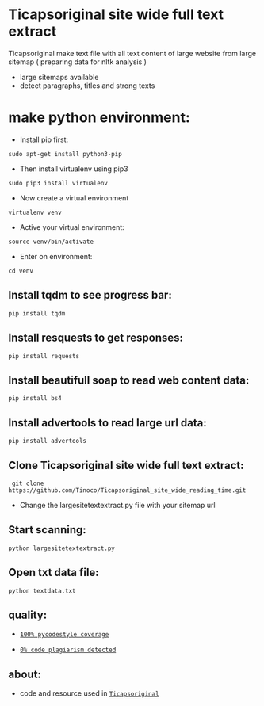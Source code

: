 # Ticapsoriginal site wide full text extract
Ticapsoriginal make text file with all text content of large website from large sitemap ( preparing data for nltk analysis ) 

* large sitemaps available
* detect paragraphs, titles and strong texts 

# make python environment:
* Install pip first:
<pre><code>sudo apt-get install python3-pip
</code></pre>
* Then install virtualenv using pip3
<pre><code>sudo pip3 install virtualenv 
</code></pre>
* Now create a virtual environment
<pre><code>virtualenv venv
</code></pre>
* Active your virtual environment:
<pre><code>source venv/bin/activate
</code></pre>
* Enter on environment:
<pre><code>cd venv
</code></pre>

## Install tqdm to see progress bar: 
<pre><code>pip install tqdm
</code></pre>

## Install resquests to get responses: 
<pre><code>pip install requests
</code></pre>

## Install beautifull soap to read web content data: 
<pre><code>pip install bs4
</code></pre>

## Install advertools to read large url data: 
<pre><code>pip install advertools
</code></pre>

## Clone Ticapsoriginal site wide full text extract:
<pre><code> git clone https://github.com/Tinoco/Ticapsoriginal_site_wide_reading_time.git
</code></pre>

* Change the largesitetextextract.py file with your sitemap url 

## Start scanning:
<pre><code>python largesitetextextract.py
</code></pre>

## Open txt data file:
<pre><code>python textdata.txt
</code></pre>

## quality:
* [`100% pycodestyle coverage`](https://pypi.org/project/pycodestyle/)

* [`0% code plagiarism detected`](https://github.com/blingenf/copydetect)

## about:
* code and resource used in [`Ticapsoriginal`](https://ticapsoriginal.com)
